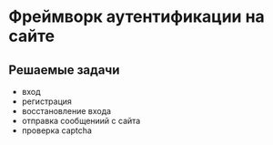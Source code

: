 # Фреймворк аутентификации на сайте

## Решаемые задачи
*  вход
*  регистрация
*  восстановление входа
*  отправка сообщениий с сайта
*  проверка captcha